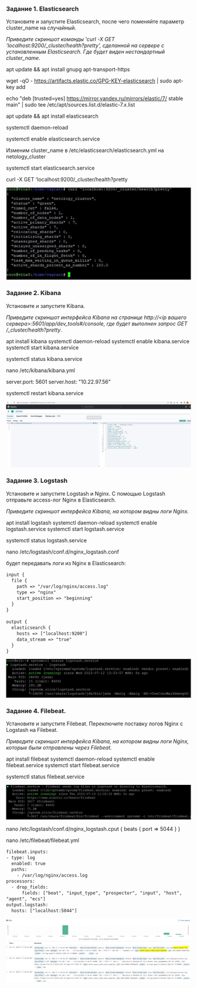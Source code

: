 ### Задание 1. Elasticsearch 

Установите и запустите Elasticsearch, после чего поменяйте параметр cluster_name на случайный. 

*Приведите скриншот команды 'curl -X GET 'localhost:9200/_cluster/health?pretty', сделанной на сервере с установленным Elasticsearch. Где будет виден нестандартный cluster_name*.


apt update && apt install gnupg apt-transport-https

wget -qO - https://artifacts.elastic.co/GPG-KEY-elasticsearch | sudo apt-key add

echo "deb [trusted=yes] https://mirror.yandex.ru/mirrors/elastic/7/ stable main" | sudo tee /etc/apt/sources.list.d/elastic-7.x.list

apt update && apt install elasticsearch

systemctl daemon-reload

systemctl enable elasticsearch.service

Изменим cluster_name в /etc/elasticsearch/elasticsearch.yml на netology_cluster

systemctl start elasticsearch.service

curl -X GET 'localhost:9200/_cluster/health?pretty


![1](https://github.com/BOSe1337/ELK/blob/main/1-1.JPG)



### Задание 2. Kibana

Установите и запустите Kibana.

*Приведите скриншот интерфейса Kibana на странице http://<ip вашего сервера>:5601/app/dev_tools#/console, где будет выполнен запрос GET /_cluster/health?pretty*.



apt install kibana
systemctl daemon-reload
systemctl enable kibana.service
systemctl start kibana.service

systemctl status kibana.service


nano /etc/kibana/kibana.yml

server.port: 5601
server.host: "10.22.97.56"

systemctl restart kibana.service


![2](https://github.com/BOSe1337/ELK/blob/main/2-2.JPG)


### Задание 3. Logstash

Установите и запустите Logstash и Nginx. С помощью Logstash отправьте access-лог Nginx в Elasticsearch. 

*Приведите скриншот интерфейса Kibana, на котором видны логи Nginx.*


apt install logstash
systemctl daemon-reload
systemctl enable logstash.service
systemctl start logstash.service

systemctl status logstash.service

nano /etc/logstash/conf.d/nginx_logstash.conf 

будет передавать логи из Nginx в Elasticsearch:


```
input {
  file {
    path => "/var/log/nginx/access.log"
    type => "nginx"
    start_position => "beginning"
  }
}

output {
  elasticsearch {
    hosts => ["localhost:9200"]
    data_stream => "true"
  }
}
```

![3](https://github.com/BOSe1337/ELK/blob/main/3-3.jpg)

### Задание 4. Filebeat. 

Установите и запустите Filebeat. Переключите поставку логов Nginx с Logstash на Filebeat. 

*Приведите скриншот интерфейса Kibana, на котором видны логи Nginx, которые были отправлены через Filebeat.*

apt install filebeat
systemctl daemon-reload
systemctl enable filebeat.service
systemctl start filebeat.service


systemctl status filebeat.service


![4](https://github.com/BOSe1337/ELK/blob/main/4-4.jpg)


nano /etc/logstash/conf.d/nginx_logstash.cput {
  beats {
    port => 5044
  }
}

nano /etc/filebeat/filebeat.yml

```
filebeat.inputs:
- type: log
  enabled: true
  paths:
    - /var/log/nginx/access.log
processors:
  - drop_fields:
      fields: ["beat", "input_type", "prospector", "input", "host", "agent", "ecs"]
output.logstash:
  hosts: ["localhost:5044"]
```


![5](https://github.com/BOSe1337/ELK/blob/main/5-5.jpg)









